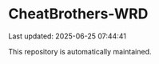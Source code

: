 # CheatBrothers-WRD

Last updated: 2025-06-25 07:44:41

This repository is automatically maintained.
